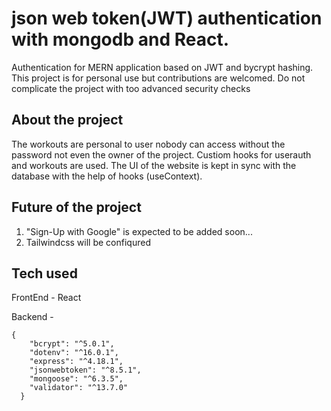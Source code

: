 # json web token(JWT) authentication with mongodb and React.

Authentication for MERN application based on JWT and bycrypt hashing.  
This project is for personal use but contributions are welcomed. Do not complicate the project with too advanced security checks

## About the project
The workouts are personal to user nobody can access without the password not even the owner of the project. Custiom hooks for userauth and workouts are used.
The UI of the website is kept in sync with the database with the help of hooks (useContext). 

## Future of the project 
1. "Sign-Up with Google" is expected to be added soon...
2. Tailwindcss will be confiqured

## Tech used 
FrontEnd - React

Backend -
```
{ 
    "bcrypt": "^5.0.1", 
    "dotenv": "^16.0.1", 
    "express": "^4.18.1", 
    "jsonwebtoken": "^8.5.1",
    "mongoose": "^6.3.5",
    "validator": "^13.7.0"
  }
```
